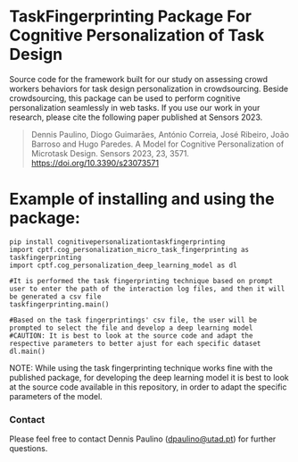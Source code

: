 # TaskFingerprinting Package For Cognitive Personalization of Task Design

Source code for the  framework built for our study on assessing crowd workers behaviors for task design personalization in crowdsourcing. Beside crowdsourcing, this package can be used to perform cognitive personalization seamlessly in web tasks.
If you use our work in your research, please cite the following paper published at Sensors 2023.

> Dennis Paulino, Diogo Guimarães, António Correia, José Ribeiro, João Barroso and Hugo Paredes. A Model for Cognitive Personalization of Microtask Design. Sensors 2023, 23, 3571. https://doi.org/10.3390/s23073571 

# Example of installing and using the package:

    pip install cognitivepersonalizationtaskfingerprinting
    import cptf.cog_personalization_micro_task_fingerprinting as taskfingerprinting
    import cptf.cog_personalization_deep_learning_model as dl
    
    #It is performed the task fingerprinting technique based on prompt user to enter the path of the interaction log files, and then it will be generated a csv file
    taskfingerprinting.main()
    
    #Based on the task fingerprintings' csv file, the user will be prompted to select the file and develop a deep learning model
    #CAUTION: It is best to look at the source code and adapt the respective parameters to better ajust for each specific dataset
    dl.main()

NOTE: While using the task fingerprinting technique works fine with the published package, for developing the deep learning model it is best to look at the source code available in this repository, in order to adapt the specific parameters of the model.

### Contact

Please feel free to contact Dennis Paulino (dpaulino@utad.pt) for further questions.
